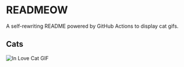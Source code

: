 # READMEOW

A self-rewriting README powered by GitHub Actions to display cat gifs.

## Cats

![In Love Cat GIF](https://media2.giphy.com/media/v1.Y2lkPTlhY2QwMmRhaTByeXRsc3NtM3gzcGdrMzE1dzIyeXo0c2U4eTRybmF5amJ4MnJwMyZlcD12MV9naWZzX3NlYXJjaCZjdD1n/MDJ9IbxxvDUQM/200.gif)
